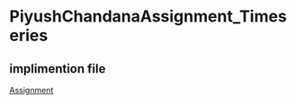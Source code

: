 # PiyushChandanaAssignment_Timeseries
implimention file 
--

<a href="https://drive.google.com/drive/folders/1yt5nNS0kuYyR_g6variCd1iQAoTGe0Og?usp=sharing"> Assignment </a>

